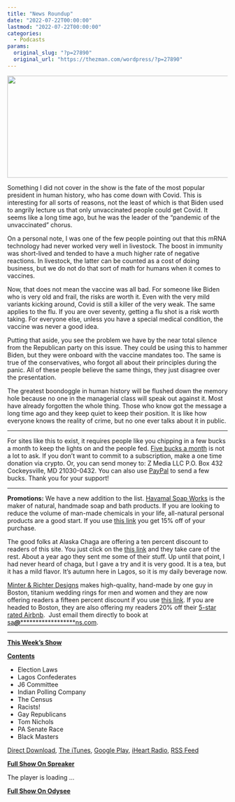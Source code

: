 ```yaml
---
title: "News Roundup"
date: "2022-07-22T00:00:00"
lastmod: "2022-07-22T00:00:00"
categories:
  - Podcasts
params:
  original_slug: "?p=27890"
  original_url: "https://thezman.com/wordpress/?p=27890"
---
```


[<img
src="http://thezman.com/wordpress/wp-content/uploads/2018/01/Power-Hour.png"
decoding="async" width="600" height="233" />](http://thezman.com/wordpress/wp-content/uploads/2018/01/Power-Hour.png)

Something I did not cover in the show is the fate of the most popular
president in human history, who has come down with Covid. This is
interesting for all sorts of reasons, not the least of which is that
Biden used to angrily lecture us that only unvaccinated people could get
Covid. It seems like a long time ago, but he was the leader of the
“pandemic of the unvaccinated” chorus.

On a personal note, I was one of the few people pointing out that this
mRNA technology had never worked very well in livestock. The boost in
immunity was short-lived and tended to have a much higher rate of
negative reactions. In livestock, the latter can be counted as a cost of
doing business, but we do not do that sort of math for humans when it
comes to vaccines.

Now, that does not mean the vaccine was all bad. For someone like Biden
who is very old and frail, the risks are worth it. Even with the very
mild variants kicking around, Covid is still a killer of the very weak.
The same applies to the flu. If you are over seventy, getting a flu shot
is a risk worth taking. For everyone else, unless you have a special
medical condition, the vaccine was never a good idea.

Putting that aside, you see the problem we have by the near total
silence from the Republican party on this issue. They could be using
this to hammer Biden, but they were onboard with the vaccine mandates
too. The same is true of the conservatives, who forgot all about their
principles during the panic. All of these people believe the same
things, they just disagree over the presentation.

The greatest boondoggle in human history will be flushed down the memory
hole because no one in the managerial class will speak out against it.
Most have already forgotten the whole thing. Those who know got the
message a long time ago and they keep quiet to keep their position. It
is like how everyone knows the reality of crime, but no one ever talks
about it in public.

------------------------------------------------------------------------

For sites like this to exist, it requires people like you chipping in a
few bucks a month to keep the lights on and the people fed.
<a href="https://www.subscribestar.com/the-z-blog"
rel="noopener noreferrer" target="_blank">Five bucks a month</a> is not
a lot to ask. If you don’t want to commit to a subscription, make a one
time donation via crypto. Or, you can send money to: Z Media LLC P.O.
Box 432 Cockeysville, MD 21030-0432. You can also use <a
href="https://www.paypal.com/cgi-bin/webscr?cmd=_s-xclick&amp;hosted_button_id=UDAS2Q8JYA6CN&amp;source=url"
rel="noopener noreferrer" target="_blank">PayPal</a> to send a few
bucks. Thank you for your support!

------------------------------------------------------------------------

**Promotions:** We have a new addition to the list.
<a href="https://havamalsoapworks.com/" rel="noopener"
target="_blank">Havamal Soap Works</a> is the maker of natural, handmade
soap and bath products. If you are looking to reduce the volume of
man-made chemicals in your life, all-natural personal products are a
good start. If you use
<a href="https://havamalsoapworks.com/discount/ZMAN" rel="noopener"
target="_blank">this link</a> you get 15% off of your purchase.

The good folks at Alaska Chaga are offering a ten percent discount to
readers of this site. You just click on the
<a href="https://alaskachaga.us/discount/ZMAN" rel="noopener noreferrer"
target="_blank">this link</a> and they take care of the rest. About a
year ago they sent me some of their stuff. Up until that point, I had
never heard of chaga, but I gave a try and it is very good. It is a tea,
but it has a mild flavor. It’s autumn here in Lagos, so it is my daily
beverage now.

<a href="https://www.minterandrichterdesigns.com/"
rel="noreferrer nofollow noopener" target="_blank">Minter &amp; Richter
Designs</a> makes high-quality, hand-made by one guy in Boston, titanium
wedding rings for men and women and they are now offering readers a
fifteen percent discount if you use
<a href="https://www.minterandrichterdesigns.com/discount/ZMAN"
rel="noreferrer nofollow noopener" target="_blank">this link</a>.
<span class="highlight"><span class="colour"><span class="font"><span class="size">If
you are headed to Boston, they are also offering my readers 20% off
their <a
href="https://www.airbnb.com/users/7988017/listings?user_id=7988017&amp;s=3"
rel="noopener noreferrer" target="_blank">5-star rated Airbnb</a>.  Just
email them directly to book at
<a href="mailto:sa***@*********************ns.com"
data-original-string="CbtKGMJiwN7TluL0KD8nWg==cb7UIufIXiCIEsQvEOFCTzABJEWaVwAFeq8lTBHU28BdfxdSiXCbqdvxRQV1gAF1gtq"><span
class="apbct-email-encoder"
data-original-string="TOWQzhJN15zi3/YG6nbG7g==cb77v3dkXfuMjJ+C8BE0u1DWPPINxIF1DPIhaSMnKSTcbdg/B3iGOyg/TG1M3JxHU4r"
title="This contact has been encoded by Anti-Spam by CleanTalk. Click to decode. To finish the decoding make sure that JavaScript is enabled in your browser.">sa<span
class="apbct-blur">***</span>@<span
class="apbct-blur">*********************</span>ns.com</span></a>.</span></span></span></span>

------------------------------------------------------------------------

**<u>This Week’s Show</u>**

**<u>Contents</u>**

-   Election Laws
-   Lagos Confederates
-   J6 Committee
-   Indian Polling Company
-   The Census
-   Racists!
-   Gay Republicans
-   Tom Nichols
-   PA Senate Race
-   Black Masters

<a href="https://api.spreaker.com/v2/episodes/50673335/download.mp3"
rel="noopener" target="_blank">Direct Download</a>, <a
href="https://itunes.apple.com/us/podcast/the-z-blog-power-hour/id1262799640?mt=2"
rel="noopener noreferrer" target="_blank">The iTunes</a>, <a
href="https://podcasts.google.com/?feed=aHR0cHM6Ly93d3cuc3ByZWFrZXIuY29tL3Nob3cvMjU4OTY1Ny9lcGlzb2Rlcy9mZWVk"
rel="noopener noreferrer" target="_blank">Google Play</a>, <a href="https://www.iheart.com/podcast/the-z-blog-power-hour-29246491/"
rel="noopener noreferrer" target="_blank">iHeart Radio,</a>
<a href="https://www.spreaker.com/show/2589657/episodes/feed"
rel="noopener noreferrer" target="_blank">RSS Feed</a>

**<u>Full Show On Spreaker</u>**

The player is loading ...

<span class="widget_spinner dark"></span>

**<u>Full Show On Odysee</u>**
